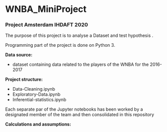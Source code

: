 # WNBA_MiniProject

### Project Amsterdam IHDAFT 2020

The purpose of this project is to analyse a Dataset and test hypothesis .

Programming part of the project is done on Python 3.

**Data source:**
- dataset containing data related to the players of the WNBA for the 2016-2017

**Project structure:**
- Data-Cleaning.ipynb
- Exploratory-Data.ipynb
- Inferential-statistics.ipynb

Each separate par of the Jupyter notebooks has been worked by a designated member of the team and then consolidated in this repository 

**Calculations and assumptions:**


